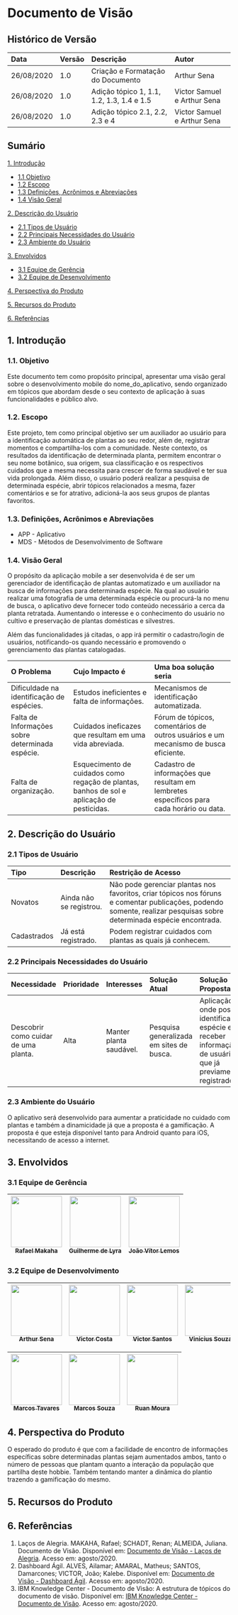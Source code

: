 # Documento de Visão

## Histórico de Versão
| Data | Versão | Descrição | Autor |
| :--- | :--- | :--- | :--- |
| 26/08/2020 | 1.0 | Criação e Formatação do Documento  | Arthur Sena |
| 26/08/2020 | 1.0 | Adição tópico 1, 1.1, 1.2, 1.3, 1.4 e 1.5  | Victor Samuel e Arthur Sena|
| 26/08/2020 | 1.0 | Adição tópico 2.1, 2.2, 2.3 e 4  | Victor Samuel e Arthur Sena|


## Sumário
[1. Introdução](#1-introdução)

* [1.1 Objetivo](#11-objetivo)
* [1.2 Escopo](#12-escopo)
* [1.3 Definições, Acrônimos e Abreviações](#13-definições-acrônimos-e-abreviações)
* [1.4 Visão Geral](#14-visão-geral)


[2. Descrição do Usuário](#2-descrição-do-usuário)

* [2.1 Tipos de Usuário](#21-tipos-de-usuário)
* [2.2 Principais Necessidades do Usuário](#22-principais-necessidades-do-usuário)
* [2.3 Ambiente do Usuário](#23-ambiente-do-usuário)

[3. Envolvidos](#3-envolvidos)

* [3.1 Equipe de Gerência](#31-equipe-de-gerência)
* [3.2 Equipe de Desenvolvimento](#32-equipe-de-desenvolvimento)

[4. Perspectiva do Produto](#4-perspectiva-do-produto)

[5. Recursos do Produto](#5-recursos-do-produto)

[6. Referências](#6-referências)


## **1. Introdução**

### 1.1. Objetivo
Este documento tem como propósito principal, apresentar uma visão geral sobre o desenvolvimento mobile do nome_do_aplicativo, sendo organizado em tópicos que abordam desde o seu contexto de aplicação à suas funcionalidades e público alvo.

### 1.2. Escopo
Este projeto, tem como principal objetivo ser um auxiliador ao usuário para a identificação automática de plantas ao seu redor, além de, registrar momentos e compartilha-los com a comunidade. Neste contexto, os resultados da identificação de determinada planta, permitem encontrar o seu nome botânico, sua origem, sua classificação e os respectivos cuidados que a mesma necessita para crescer de forma saudável e ter sua vida prolongada. Além disso, o usuário poderá realizar a pesquisa de determinada espécie, abrir tópicos relacionados a mesma, fazer comentários e se for atrativo, adicioná-la aos seus grupos de plantas favoritos. 

### 1.3. Definições, Acrônimos e Abreviações
* APP - Aplicativo
* MDS - Métodos de Desenvolvimento de Software

### 1.4. Visão Geral

O propósito da aplicação mobile a ser desenvolvida é de ser um gerenciador de identificação de plantas automatizado e um auxiliador na busca de informações para determinada espécie. Na qual ao usuário realizar uma fotografia de uma determinada espécie ou procurá-la no menu de busca, o aplicativo deve fornecer todo conteúdo necessário a cerca da planta retratada. Aumentando o interesse e o conhecimento do usuário no cultivo e preservação de plantas domésticas e silvestres.

Além das funcionalidades já citadas, o app irá permitir o cadastro/login de usuários, notificando-os quando necessário e promovendo o gerenciamento das plantas catalogadas.

| O Problema | Cujo Impacto é | Uma boa solução seria |
| :--- | :--- | :--- |
| Dificuldade na identificação de espécies. | Estudos ineficientes e falta de informações. | Mecanismos de identificação automatizada. |
| Falta de Informações sobre determinada espécie. | Cuidados ineficazes que resultam em uma vida abreviada. | Fórum de tópicos, comentários de outros usuários e um mecanismo de busca eficiente. |
| Falta de organização. | Esquecimento de cuidados como regação de plantas, banhos de sol e aplicação de pesticidas. | Cadastro de informações que resultam em lembretes específicos para cada horário ou data. |


## **2. Descrição do Usuário**

### 2.1 Tipos de Usuário

| Tipo | Descrição | Restrição de Acesso |
| :--- | :--- | :--- |
| Novatos | Ainda não se registrou. | Não pode gerenciar plantas nos favoritos, criar tópicos nos fóruns e comentar publicações, podendo somente, realizar pesquisas sobre determinada espécie encontrada. |
| Cadastrados | Já está registrado. | Podem registrar cuidados com plantas as quais já conhecem. |

### 2.2 Principais Necessidades do Usuário

| Necessidade | Prioridade | Interesses | Solução Atual | Solução Proposta |
| :--- | :--- | :--- | :--- | :--- |
| Descobrir como cuidar de uma planta. | Alta | Manter planta saudável. | Pesquisa generalizada em sites de busca. | Aplicação onde possa identificar espécie e receber informação de usuários que já previamente registrados. |

### 2.3 Ambiente do Usuário
O aplicativo será desenvolvido para aumentar a praticidade no cuidado com plantas e também a dinamicidade já que a proposta é a gamificação. A proposta é que esteja disponível tanto para Android quanto para iOS, necessitando de acesso a internet.

## **3. Envolvidos**

### 3.1 Equipe de Gerência

[<img src="https://avatars3.githubusercontent.com/u/20361663?s=460&u=91d226496735d780af309d15ef57215b8fd5613b&v=4" width=115 > <br> <sub> Rafael Makaha </sub>](https://github.com/rafaelmakaha) | [<img src="https://avatars0.githubusercontent.com/u/23236957?s=460&u=10315bc4ccdf022ace9b7492a9596d23e7f576bd&v=4" width=115 > <br> <sub> Guilherme de Lyra </sub>](https://github.com/guilhermedelyra) | [<img src="https://avatars2.githubusercontent.com/u/23479533?s=460&u=5225cd85f2c478a548ff3a4bf34668169ae08143&v=4" width=115 > <br> <sub> João Vítor Lemos </sub>](https://github.com/joaovitorml) |
| :---: | :---: | :---: |  

### 3.2 Equipe de Desenvolvimento

[<img src="https://avatars1.githubusercontent.com/u/49957403?s=460&u=170776941473671902ffee948e33b4a012829359&v=4" width=115 > <br> <sub> Arthur Sena </sub>](https://github.com/senaarth) | [<img src="https://avatars3.githubusercontent.com/u/50213514?s=460&u=9b36991005026e3b3131bf87e89354e55b323682&v=4" width=115 > <br> <sub> Victor Costa </sub>](https://github.com/V100k) | [<img src="https://avatars1.githubusercontent.com/u/52058094?s=460&u=7a8909576cb173c2fd1c4b83ad3ccb36348b6f9d&v=4" width=115 > <br> <sub> Victor Santos </sub>](https://github.com/victordsantoss) | [<img src="https://avatars2.githubusercontent.com/u/49957412?s=460&u=e00cf30e0bc8a0931c7fb736eff5f751cc3a5181&v=4" width=115 > <br> <sub> Vinicius Souza </sub>](https://github.com/faco400) | 
| :---: | :---: | :---: |  :---: |

[<img src="https://avatars1.githubusercontent.com/u/42779015?s=460&u=23417272f4f68c9b439c151af03799fdd16021b9&v=4" width=115 > <br> <sub> Marcos Tavares </sub>](https://github.com/marcosgtavares) | [<img src="https://avatars2.githubusercontent.com/u/40834597?s=460&u=f4f3b8839567fb6967b08b548cd6d1a28865e374&v=4" width=115 > <br> <sub> Marcos Souza </sub>](https://github.com/marcosgtavares) | [<img src="https://avatars0.githubusercontent.com/u/49329964?s=460&u=7cafcbed0315ec5d97550d00a01c9c1ac5abe1b3&v=4" width=115 > <br> <sub> Ruan Moura </sub>](https://github.com/RuanMoura) |
| :---: | :---: | :---: | 

## **4. Perspectiva do Produto**
O esperado do produto é que com a facilidade de encontro de informações específicas sobre determinadas plantas sejam aumentados ambos, tanto o número de pessoas que plantam quanto a interação da população que partilha deste hobbie. Também tentando manter a dinâmica do plantio trazendo a gamificação do mesmo.

## **5. Recursos do Produto**

## **6. Referências**
1. Laços de Alegria. MAKAHA, Rafael; SCHADT, Renan; ALMEIDA, Juliana. Documento de Visão. Disponível em: [Documento de Visão - Laços de Alegria](https://github.com/fga-eps-mds/2018.1-Lacos-da-Alegria/blob/develop/docs/vision_document.md). Acesso em: agosto/2020.
2. Dashboard Ágil. ALVES, Ailamar; AMARAL, Matheus; SANTOS, Damarcones; VICTOR, João; Kalebe. Disponível em: [Documento de Visão - Dashboard Ágil](https://github.com/fga-eps-mds/2019.2-DashboardAgil-Wiki/blob/master/docs/produto/doc_visao.md). Acesso em: agosto/2020.
3. IBM Knowledge Center - Documento de Visão: A estrutura de tópicos do documento de visão. Disponível em: [IBM Knowledge Center - Documento de Visão](https://www.ibm.com/support/knowledgecenter/pt-br/SSWMEQ_4.0.6/com.ibm.rational.rrm.help.doc/topics/r_vision_doc.html). Acesso em: agosto/2020.

